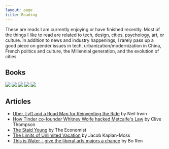 ```yaml
---
layout: page
title: Reading 
---
```

These are reads I am currently enjoying or have finished recently. Most of the things I like to read are related to tech, design, cities, psychology, art, or culture. In addition to news and industry happenings, I rarely pass up a good piece on gender issues in tech, urbanization/modernization in China, French politics and culture, the Millennial generation, and the evolution of cities.     

## Books
<div id="BookCovers">
	<img src="http://ecx.images-amazon.com/images/I/41TknOCIZWL._SY344_BO1,204,203,200_.jpg" />
	<img src="http://media.npr.org/assets/bakertaylor/covers/q/quiet/9780307352149_custom-5b5ce2e8d8a1c22ef8fa885da61cbc226d88337b-s2-c85.jpg" />
	<img src="https://sites.imsa.edu/acronym/files/2014/04/lean-startup_book-cover.jpeg" />
	<img src="http://images.pearsoned-ema.com/jpeg/large/9781933988658.jpg" />
	<img src="http://bookcoverarchive.com/images/books/pale_fire.large.jpg" />
</div>

## Articles
* <a href="http://www.nytimes.com/2014/07/12/upshot/uber-lyft-and-a-road-map-for-reinventing-the-ride.html?smid=tw-nytimes&_r=0" target="_blank">Uber, Lyft and a Road Map for Reinventing the Ride</a> by Neil Irwin
* <a href="https://medium.com/message/how-tinder-co-founder-whitney-wolfe-hacked-metcalfes-law-f607dddbde66" target="_blank">How Tinder co-founder Whitney Wolfe hacked Metcalfe's Law</a> by Clive Thompson
* <a href="http://www.economist.com/news/briefing/21606795-todays-young-people-are-held-be-alienated-unhappy-violent-failures-they-are-proving?fsrc=scn/tw_ec/oh_you_pretty_things" target="_blank">The Staid Young</a> by The Economist
* <a href="http://jacobian.org/writing/unlimited-vacation/" target="_blank">The Limits of Unlimited Vacation</a> by Jacob Kaplan-Moss
* <a href="https://medium.com/@Bosefina/this-is-water-give-the-liberal-arts-majors-a-chance-38acd7635cd" target="_blank">This is Water - give the liberal arts majors a chance</a> by Bo Ren






